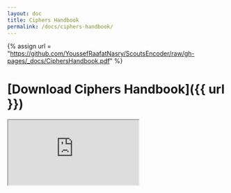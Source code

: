```yaml
---
layout: doc
title: Ciphers Handbook
permalink: /docs/ciphers-handbook/
---
```


{% assign url = "https://github.com/YoussefRaafatNasry/ScoutsEncoder/raw/gh-pages/_docs/CiphersHandbook.pdf" %}

# [Download Ciphers Handbook]({{ url }})

<div class="embed-responsive embed-responsive-4by3">
    <iframe class="embed-responsive-item" src="https://docs.google.com/gview?embedded=true&url={{ url }}"></iframe>
</div>